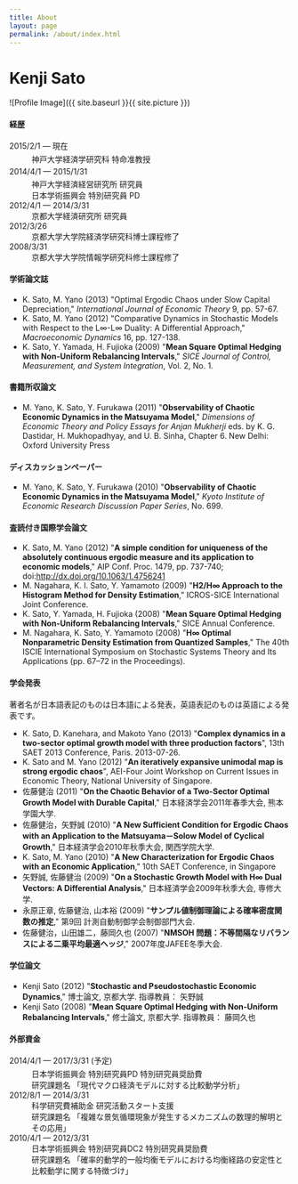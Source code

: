 ```yaml
---
title: About
layout: page
permalink: /about/index.html
---
```


# Kenji Sato

<style>
img { width: 50%; margin: 0 auto; display: block; }
</style>

![Profile Image]({{ site.baseurl }}{{ site.picture }})

<h4>経歴</h4>
<dl>
<dt style="margin: 4px auto;">2015/2/1 &mdash; 現在</dt>
<dd>神戸大学経済学研究科 特命准教授</dd>
<dt style="margin: 4px auto;">2014/4/1 &mdash; 2015/1/31</dt>
<dd>神戸大学経済経営研究所 研究員</dd>
<dd>日本学術振興会 特別研究員 PD</dd>
<dt style="margin-bottom: 4px auto;">2012/4/1 &mdash; 2014/3/31</dt>
<dd>京都大学経済研究所 研究員</dd>
<dt style="margin-bottom: 4px auto;">2012/3/26</dt><dd>京都大学大学院経済学研究科博士課程修了</dd>
<dt style="margin-bottom: 4px auto;">2008/3/31</dt><dd>京都大学大学院情報学研究科修士課程修了</dd>
</dl>

<h4>
学術論文誌</h4>
<ul>
<li>K. Sato, M. Yano (2013) "Optimal Ergodic Chaos under Slow Capital Depreciation," <em>International Journal of Economic Theory</em> 9, pp. 57-67.</li>
<li>K. Sato, M. Yano (2012) "Comparative Dynamics in Stochastic Models with Respect to the L∞-L∞ Duality: A Differential Approach," <em>Macroeconomic Dynamics</em> 16, pp. 127-138.</li>
<li>K. Sato, Y. Yamada, H. Fujioka (2009) "<strong>Mean Square Optimal Hedging with Non-Uniform Rebalancing Intervals</strong>," <em>SICE Journal of Control, Measurement, and System Integration</em>, Vol. 2, No. 1.</li>
</ul>
<h4>
書籍所収論文</h4>
<ul>
<li>M. Yano, K. Sato, Y. Furukawa (2011) "<strong>Observability of Chaotic Economic Dynamics in the Matsuyama Model</strong>," <em>Dimensions of Economic Theory and Policy Essays for Anjan Mukherji</em> eds. by K. G. Dastidar, H. Mukhopadhyay, and U. B. Sinha, Chapter 6. New Delhi: Oxford University Press</li>
</ul>
<h4>
ディスカッションペーパー</h4>
<ul>
<li>M. Yano, K. Sato, Y. Furukawa (2010) "<strong>Observability of Chaotic Economic Dynamics in the Matsuyama Model</strong>," <em>Kyoto Institute of Economic Research Discussion Paper Series</em>, No. 699.</li>
</ul>
<h4>
査読付き国際学会論文</h4>
<ul>
<li>K. Sato, M. Yano (2012) "<strong>A simple condition for uniqueness of the absolutely continuous ergodic measure and its application to economic models</strong>," AIP Conf. Proc. 1479, pp. 737-740; doi:<a href="http://dx.doi.org/10.1063/1.4756241">http://dx.doi.org/10.1063/1.4756241</a></li>
<li>M. Nagahara, K. I. Sato, Y. Yamamoto (2009) "<strong><span class="eng">H2/H∞</span>&nbsp;Approach to the Histogram Method for Density Estimation</strong>," ICROS-SICE International Joint Conference.</li>
<li>K. Sato, Y. Yamada, H. Fujioka (2008) "<strong>Mean Square Optimal Hedging with Non-Uniform Rebalancing Intervals</strong>," SICE Annual Conference.</li>
<li>M. Nagahara, K. Sato, Y. Yamamoto (2008) "<strong><span class="eng">H∞</span>&nbsp;Optimal Nonparametric Density Estimation from Quantized Samples</strong>," The 40th ISCIE International Symposium on Stochastic Systems Theory and Its Applications (pp. 67–72 in the Proceedings).</li>
</ul>
<h4>
学会発表</h4>
著者名が日本語表記のものは日本語による発表，英語表記のものは英語による発表です。<br />
<ul>
<li>K. Sato, D. Kanehara, and Makoto Yano (2013) "<strong>Complex dynamics in a two-sector optimal growth model with three production factors</strong>", 13th SAET 2013 Conference, Paris. 2013-07-26.</li>
<li>K. Sato and M. Yano (2012) "<strong>An iteratively expansive unimodal map is strong ergodic chaos</strong>", AEI-Four Joint Workshop on Current Issues in Economic Theory, National University of Singapore.</li>
<li>佐藤健治 (2011) "<strong>On the Chaotic Behavior of a Two-Sector Optimal Growth Model with Durable Capital</strong>," 日本経済学会2011年春季大会, 熊本学園大学.</li>
<li>佐藤健治，矢野誠 (2010) "<strong>A New Sufficient Condition for Ergodic Chaos with an Application to the Matsuyama－Solow Model of Cyclical Growth</strong>," 日本経済学会2010年秋季大会, 関西学院大学.</li>
<li>K. Sato, M. Yano (2010) "<strong>A New Characterization for Ergodic Chaos with an Economic Application</strong>," 10th SAET Conference, in Singapore</li>
<li>矢野誠, 佐藤健治 (2009) "<strong>On a Stochastic Growth Model with <span class="eng">H∞</span>&nbsp;Dual Vectors: A Differential Analysis</strong>," 日本経済学会2009年秋季大会, 専修大学.</li>
<li>永原正章, 佐藤健治, 山本裕 (2009) "<strong>サンプル値制御理論による確率密度関数の推定</strong>," 第9回 計測自動制御学会制御部門大会. </li>
<li>佐藤健治，山田雄二，藤岡久也 (2007) "<strong>NMSOH 問題：不等間隔なリバランスによる二乗平均最適ヘッジ</strong>," 2007年度JAFEE冬季大会.</li>
</ul>
<h4>
学位論文</h4>
<ul>
<li>Kenji Sato (2012) "<strong>Stochastic and Pseudostochastic Economic Dynamics</strong>," 博士論文, 京都大学. 指導教員： 矢野誠</li>
<li>Kenji Sato (2008) "<strong>Mean Square Optimal Hedging with Non-Uniform Rebalancing Intervals</strong>," 修士論文, 京都大学. 指導教員： 藤岡久也</li>
</ul>

<h4>外部資金</h4>
<dl>
<dt style="margin: 4px auto;">2014/4/1 &mdash; 2017/3/31 (予定)</dt>
<dd>日本学術振興会 特別研究員PD 特別研究員奨励費</dd>
<dd>研究課題名 「現代マクロ経済モデルに対する比較動学分析」</dd>
<dt style="margin-bottom: 4px auto;">2012/8/1 &mdash; 2014/3/31</dt>
<dd>科学研究費補助金 研究活動スタート支援</dd>
<dd>研究課題名 「複雑な景気循環現象が発生するメカニズムの数理的解明とその応用」</dd>
<dt style="margin-bottom: 4px auto;">2010/4/1 &mdash; 2012/3/31</dt>
<dd>日本学術振興会 特別研究員DC2 特別研究員奨励費</dd>
<dd>研究課題名 「確率的動学的一般均衡モデルにおける均衡経路の安定性と比較動学に関する特徴づけ」</dd>
</dl>


